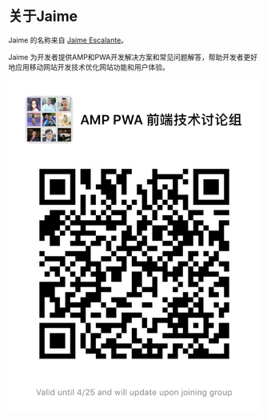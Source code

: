 # 关于Jaime

Jaime 的名称来自 [Jaime Escalante](https://en.wikipedia.org/wiki/Jaime_Escalante)。

Jaime 为开发者提供AMP和PWA开发解决方案和常见问题解答，帮助开发者更好地应用移动网站开发技术优化网站功能和用户体验。

![](.gitbook/assets/554897971.jpg)

